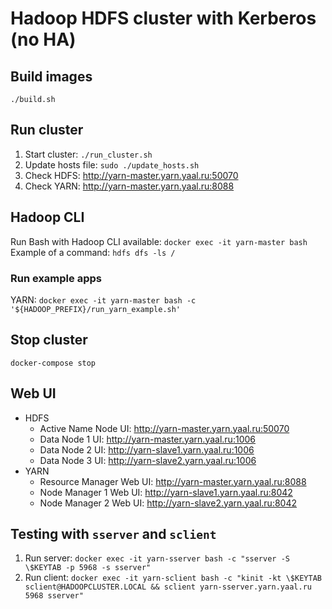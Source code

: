 # Hadoop HDFS cluster with Kerberos (no HA)

## Build images

`./build.sh`

## Run cluster

1. Start cluster: `./run_cluster.sh`
2. Update hosts file: `sudo ./update_hosts.sh`
3. Check HDFS: http://yarn-master.yarn.yaal.ru:50070
3. Check YARN: http://yarn-master.yarn.yaal.ru:8088

## Hadoop CLI

Run Bash with Hadoop CLI available: `docker exec -it yarn-master bash`  
Example of a command: `hdfs dfs -ls /`

### Run example apps
YARN: `docker exec -it yarn-master bash -c '${HADOOP_PREFIX}/run_yarn_example.sh'`

## Stop cluster

`docker-compose stop`

## Web UI

- HDFS
    - Active Name Node UI: http://yarn-master.yarn.yaal.ru:50070
    - Data Node 1 UI: http://yarn-master.yarn.yaal.ru:1006
    - Data Node 2 UI: http://yarn-slave1.yarn.yaal.ru:1006
    - Data Node 3 UI: http://yarn-slave2.yarn.yaal.ru:1006
- YARN
    - Resource Manager Web UI: http://yarn-master.yarn.yaal.ru:8088
    - Node Manager 1 Web UI: http://yarn-slave1.yarn.yaal.ru:8042
    - Node Manager 2 Web UI: http://yarn-slave2.yarn.yaal.ru:8042

## Testing with `sserver` and `sclient`

1. Run server: `docker exec -it yarn-sserver bash -c "sserver -S \$KEYTAB -p 5968 -s sserver"`
2. Run client:
   `docker exec -it yarn-sclient bash -c "kinit -kt \$KEYTAB sclient@HADOOPCLUSTER.LOCAL && sclient yarn-sserver.yarn.yaal.ru 5968 sserver"`